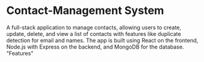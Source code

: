 # Contact-Management System
A full-stack application to manage contacts, allowing users to create, update, delete, and view a list of contacts with features like duplicate detection for email and names. The app is built using React on the frontend, Node.js with Express on the backend, and MongoDB for the database.
"Features"
